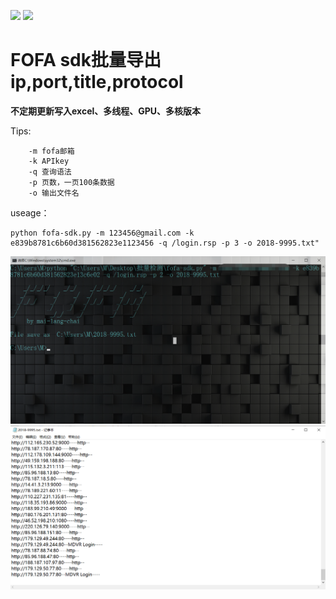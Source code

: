 ![](https://img.shields.io/badge/fofa-sdk-blueviolet)
![](https://img.shields.io/badge/Python-2.7-orange)
# FOFA sdk批量导出ip,port,title,protocol

**不定期更新写入excel、多线程、GPU、多核版本**

Tips:  
```
	-m fofa邮箱  
	-k APIkey  
	-q 查询语法  
	-p 页数，一页100条数据  
	-o 输出文件名  
```
useage：

```
python fofa-sdk.py -m 123456@gmail.com -k e839b8781c6b60d381562823e1123456 -q /login.rsp -p 3 -o 2018-9995.txt"
```

![image](/PIC/r.jpg)
![image](/PIC/r1.jpg)
